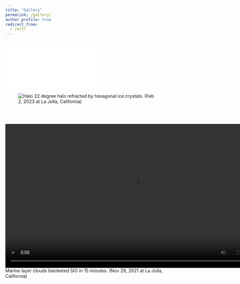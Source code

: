 ```yaml
---
title: "Gallery"
permalink: /gallery/
author_profile: true
redirect_from:
  - /art/
---
```



<iframe src="//player.bilibili.com/player.html?aid=483453684&bvid=BV1eT411r7y8&cid=1051026756&page=1" scrolling="no" border="0" frameborder="no" framespacing="0" allowfullscreen="true"> 
Marine layer clouds captured by DJI drone. (Mar 12, 2023 at La Jolla, California)
</iframe>


<figure>
    <img src="https://pczhang.com/images/halo.jpg"
         alt="Halo">
    22 degree halo refracted by hexagonal ice crystals. (Feb 2, 2023 at La Jolla, California)
</figure>


<br/><br/>

<video width="800" height="450" controls>
  <source src="https://pczhang.com/files/marine_layer.mp4" type="video/mp4">
  您的浏览器不支持 HTML5 video 标签。
</video>
Marine layer clouds blanketed SIO in 15 minutes. (Nov 29, 2021 at La Jolla, California)